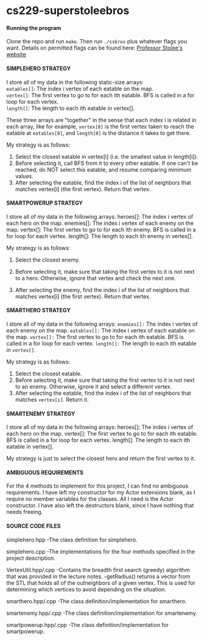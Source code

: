 cs229-superstoleebros
=====================

#### Running the program
Clone the repo and run `make`. Then run `./ssbros` plus whatever flags you want. Details on permitted flags can be found here: [Professor Stolee's website](http://orion.math.iastate.edu/dstolee/teaching/14-229/project2/)

#### SIMPLEHERO STRATEGY

I store all of my data in the following static-size arrays:  
`eatables[]`: The index i vertex of each eatable on the map.  
`vertex[]`: The first vertex to go to for each ith eatable. BFS is called in a for loop for each vertex.  
`length[]`: The length to each ith eatable in vertex[].  

These three arrays are "together" in the sense that each index i
is related in each array, like for example, `vertex[0]` is the first vertex
taken to reach the eatable at `eatables[0]`, and `length[0]` is the distance
it takes to get there.

My strategy is as follows:  
1.  Select the closest eatable in vertex[i] (i.e. the smallest value in length[i]).
2.  Before selecting it, call BFS from it to every other eatable. If one can't be reached, do NOT select this eatable, and resume comparing minimum values.  
3.  After selecting the eatable, find the index i of the list of neighbors that matches vertex[i] (the first vertex). Return that vertex.
   

#### SMARTPOWERUP STRATEGY

I store all of my data in the following arrays:
heroes[]: The index i vertex of each hero on the map.
enemies[]: The index i vertex of each enemy on the map.
vertex[]: The first vertex to go to for each ith enemy. BFS is called in a for loop for each vertex.
length[]: The length to each ith enemy in vertex[].

My strategy is as follows:  
1. Select the closest enemy.
  
2. Before selecting it, make sure that taking the first vertex to it is not next
   to a hero. Otherwise, ignore that vertex and check the next one.
  
3. After selecting the enemy, find the index i of the list of neighbors
   that matches vertex[i] (the first vertex). Return that vertex.
   
#### SMARTHERO STRATEGY

I store all of my data in the following arrays:
`enemies[]:` The index i vertex of each enemy on the map.
`eatables[]:` The index i vertex of each eatable on the map.
`vertex[]:` The first vertex to go to for each ith eatable. BFS is called in a for loop for each vertex.
`length[]:` The length to each ith eatable in `vertex[]`.

My strategy is as follows:  
1. Select the closest eatable.  
2. Before selecting it, make sure that taking the first vertex to it is not next
   to an enemy. Otherwise, ignore it and select a different vertex.  
3. After selecting the eatable, find the index i of the list of neighbors that
   matches `vertex[i]`. Return it.  

#### SMARTENEMY STRATEGY

I store all of my data in the following arrays:
heroes[]: The index i vertex of each hero on the map.
vertex[]: The first vertex to go to for each ith eatable. BFS is called in a for loop for each vertex.
length[]: The length to each ith eatable in vertex[].

My strategy is just to select the closest hero and return the first vertex to it.
   

#### AMBIGUOUS REQUIREMENTS
For the 4 methods to implement for this project, I can find no ambiguous requirements.
I have left my constructor for my Actor extensions blank, as I require no member variables for the classes.
All I need is the Actor constructor. I have also left the destructors blank, since I have nothing
that needs freeing.

#### SOURCE CODE FILES
simplehero.hpp
 -The class definition for simplehero.

simplehero.cpp
 -The implementations for the four methods specified in the project description.
 
VertexUtil.hpp/.cpp
 -Contains the breadth first search (greedy) algorithm that was provided in the lecture notes.
 -getRadius() returns a vector<int> from the STL that holds all of the outneighbors of a given vertex. 
  This is used for determining which vertices to avoid depending on the situation.
  
smarthero.hpp/.cpp
 -The class definition/implementation for smarthero.
 
smartenemy.hpp/.cpp
 -The class definition/implementation for smartenemy.
 
smartpowerup.hpp/.cpp
 -The class definition/implementation for smartpowerup.
